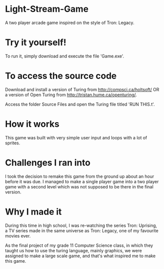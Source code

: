 # Light-Stream-Game
A two player arcade game inspired on the style of Tron: Legacy.

# Try it yourself!
To run it, simply download and execute the file 'Game.exe'.

# To access the source code
Download and install a version of Turing from http://compsci.ca/holtsoft/ OR a version of Open Turing from http://tristan.hume.ca/openturing/.

Access the folder Source Files and open the Turing file titled 'RUN THIS.t'.

# How it works
This game was built with very simple user input and loops with a lot of sprites.

# Challenges I ran into
I took the decision to remake this game from the ground up about an hour before it was due. I managed to make a single player game into a two player game with a second level which was not supposed to be there in the final version.

# Why I made it
During this time in high school, I was re-watching the series Tron: Uprising, a TV series made in the same universe as Tron: Legacy, one of my favourite movies ever.

As the final project of my grade 11 Computer Science class, in which they taught us how to use the turing language, mainly graphics, we were assigned to make a large scale game, and that's what inspired me to make this game.
